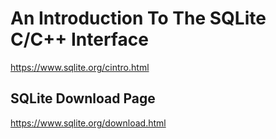 # An Introduction To The SQLite C/C++ Interface #

<https://www.sqlite.org/cintro.html>



## SQLite Download Page ##

<https://www.sqlite.org/download.html>

